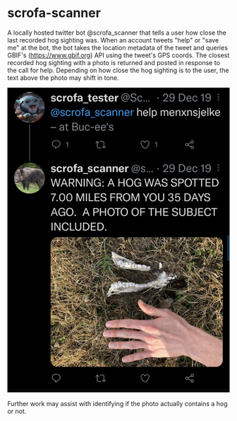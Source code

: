 # scrofa-scanner

A locally hosted twitter bot @scrofa_scanner that tells a user how close the last recorded hog sighting was. When an account tweets "help" or "save me" at the bot, the bot takes the location metadata of the tweet and queries GBIF's (https://www.gbif.org) API using the tweet's GPS coords. The closest recorded hog sighting with a photo is returned and posted in response to the call for help. Depending on how close the hog sighting is to the user, the text above the photo may shift in tone.


![alt text](https://github.com/utkimchi/scrofa-scanner/blob/master/scrofascanner.png)


Further work may assist with identifying if the photo actually contains a hog or not. 
